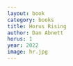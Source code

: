 ```yaml
---
layout: book
category: books
title: Horus Rising
author: Dan Abnett
horus: 1
year: 2022
image: hr.jpg
---
```

